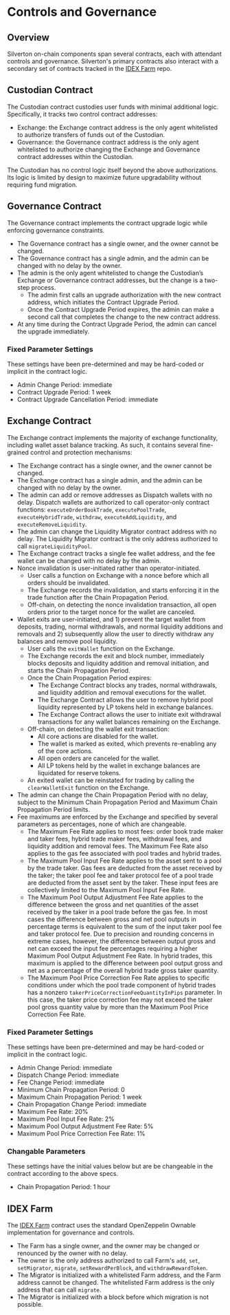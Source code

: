 # Controls and Governance

## Overview

Silverton on-chain components span several contracts, each with attendant controls and governance. Silverton's primary contracts
also interact with a secondary set of contracts tracked in the [IDEX Farm](https://github.com/idexio/idex-farm) repo.

## Custodian Contract

The Custodian contract custodies user funds with minimal additional logic. Specifically, it tracks two control contract addresses:

- Exchange: the Exchange contract address is the only agent whitelisted to authorize transfers of funds out of the Custodian.
- Governance: the Governance contract address is the only agent whitelisted to authorize changing the Exchange and
Governance contract addresses within the Custodian.
  
The Custodian has no control logic itself beyond the above authorizations. Its logic is limited by design to maximize
future upgradability without requiring fund migration.

## Governance Contract

The Governance contract implements the contract upgrade logic while enforcing governance constraints.

- The Governance contract has a single owner, and the owner cannot be changed.
- The Governance contract has a single admin, and the admin can be changed with no delay by the owner.
- The admin is the only agent whitelisted to change the Custodian’s Exchange or Governance contract addresses, but the
change is a two-step process.
  - The admin first calls an upgrade authorization with the new contract address, which initiates the Contract Upgrade
Period.
  - Once the Contract Upgrade Period expires, the admin can make a second call that completes the change to the new
contract address.
- At any time during the Contract Upgrade Period, the admin can cancel the upgrade immediately.

### Fixed Parameter Settings

These settings have been pre-determined and may be hard-coded or implicit in the contract logic.

- Admin Change Period: immediate
- Contract Upgrade Period: 1 week
- Contract Upgrade Cancellation Period: immediate
  
## Exchange Contract

The Exchange contract implements the majority of exchange functionality, including wallet asset balance tracking. As
such, it contains several fine-grained control and protection mechanisms:

- The Exchange contract has a single owner, and the owner cannot be changed.
- The Exchange contract has a single admin, and the admin can be changed with no delay by the owner.
- The admin can add or remove addresses as Dispatch wallets with no delay. Dispatch wallets are authorized to call
operator-only contract functions: `executeOrderBookTrade`, `executePoolTrade`, `executeHybridTrade`, `withdraw`, `executeAddLiquidity`, and 
`executeRemoveLiquidity`.
- The admin can change the Liquidity Migrator contract address with no delay. The Liquidity Migrator contract is the only
address authorized to call `migrateLiquidityPool`.
- The Exchange contract tracks a single fee wallet address, and the fee wallet can be changed with no delay by the admin.
- Nonce invalidation is user-initiated rather than operator-initiated.
  - User calls a function on Exchange with a nonce before which all orders should be invalidated.
  - The Exchange records the invalidation, and starts enforcing it in the trade function after the Chain Propagation Period.
  - Off-chain, on detecting the nonce invalidation transaction, all open orders prior to the target nonce for the wallet
are canceled.
- Wallet exits are user-initiated, and 1) prevent the target wallet from deposits, trading, normal withdrawals, and normal liquidity
additions and removals and 2) subsequently allow the user to directly withdraw any balances and remove pool liquidity.
  - User calls the `exitWallet` function on the Exchange.
  - The Exchange records the exit and block number, immediately blocks deposits and liquidity addition and removal initiation, 
  and starts the Chain Propagation Period.
  - Once the Chain Propagation Period expires:
    - The Exchange Contract blocks any trades, normal withdrawals, and liquidity addition and removal executions for the wallet.
    - The Exchange Contract allows the user to remove hybrid pool liquidity represented by LP tokens held in exchange balances.
    - The Exchange Contract allows the user to initiate exit withdrawal transactions for any wallet balances remaining on the Exchange.
  - Off-chain, on detecting the wallet exit transaction:
    - All core actions are disabled for the wallet.
    - The wallet is marked as exited, which prevents re-enabling any of the core actions.
    - All open orders are canceled for the wallet.
    - All LP tokens held by the wallet in exchange balances are liquidated for reserve tokens.
  - An exited wallet can be reinstated for trading by calling the `clearWalletExit` function on the Exchange.
- The admin can change the Chain Propagation Period with no delay, subject to the Minimum Chain Propagation Period and
Maximum Chain Propagation Period limits.
- Fee maximums are enforced by the Exchange and specified by several parameters as percentages, none of which are changeable.
  - The Maximum Fee Rate applies to most fees: order book trade maker and taker fees, hybrid trade maker fees, withdrawal fees, and liquidity addition and removal fees. The Maximum Fee Rate also applies to the gas fee associated with pool trades and hybrid trades.
  - The Maximum Pool Input Fee Rate applies to the asset sent to a pool by the trade taker. Gas fees are deducted from the asset received by the taker; the taker pool fee and taker protocol fee of a pool trade are deducted from the asset sent by the taker. These input fees are collectively limited to the Maximum Pool Input Fee Rate.
  - The Maximum Pool Output Adjustment Fee Rate applies to the difference between the gross and net quantities of the asset received by the taker in a pool trade before the gas fee. In most cases the difference between gross and net pool outputs in percentage terms is equivalent to the sum of the input taker pool fee and taker protocol fee. Due to precision and rounding concerns in extreme cases, however, the difference between output gross and net can exceed the input fee percentages requiring a higher Maximum Pool Output Adjustment Fee Rate. In hybrid trades, this maximum is applied to the difference between pool output gross and net as a percentage of the overall hybrid trade gross taker quantity.
  - The Maximum Pool Price Correction Fee Rate applies to specific conditions under which the pool trade component of hybrid trades has a nonzero `takerPriceCorrectionFeeQuantityInPips` parameter. In this case, the taker price correction fee may not exceed the taker pool gross quantity value by more than the Maximum Pool Price Correction Fee Rate.

### Fixed Parameter Settings

These settings have been pre-determined and may be hard-coded or implicit in the contract logic.

- Admin Change Period: immediate
- Dispatch Change Period: immediate
- Fee Change Period: immediate
- Minimum Chain Propagation Period: 0
- Maximum Chain Propagation Period: 1 week
- Chain Propagation Change Period: immediate
- Maximum Fee Rate: 20%
- Maximum Pool Input Fee Rate: 2%
- Maximum Pool Output Adjustment Fee Rate: 5%
- Maximum Pool Price Correction Fee Rate: 1%

### Changable Parameters

These settings have the initial values below but are be changeable in the contract according to the above specs.

- Chain Propagation Period: 1 hour

## IDEX Farm

The [IDEX Farm](https://github.com/idexio/idex-farm) contract uses the standard OpenZeppelin Ownable implementation for governance and controls.

- The Farm has a single owner, and the owner may be changed or renounced by the owner with no delay.
- The owner is the only address authorized to call Farm's `add`, `set`, `setMigrator`, `migrate`, `setRewardPerBlock`, and
`withdrawRewardToken`.
- The Migrator is initialized with a whitelisted Farm address, and the Farm address cannot be changed. The
whitelisted Farm address is the only address that can call `migrate`.
- The Migrator is initialized with a block before which migration is not possible.